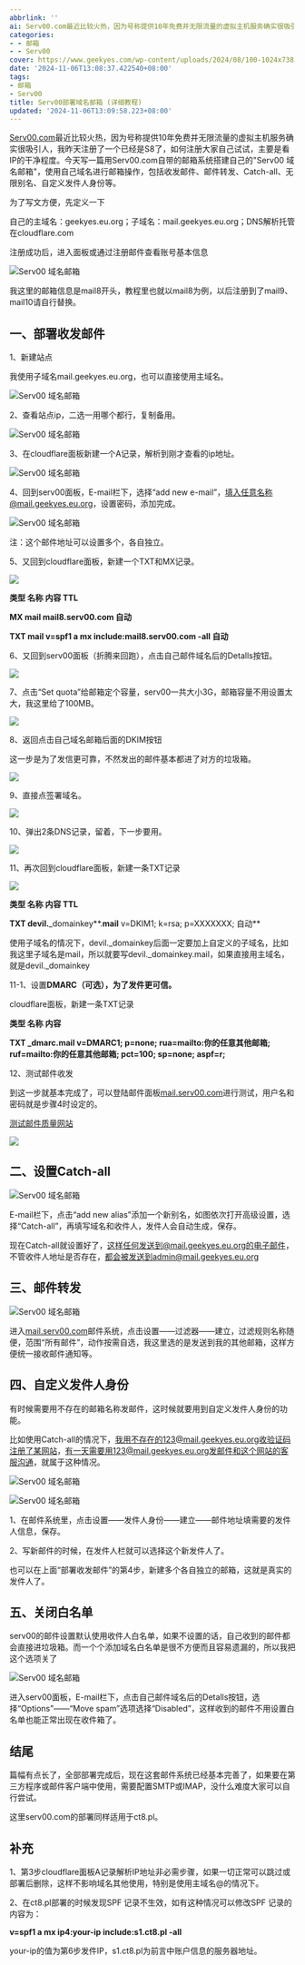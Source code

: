 ```yaml
---
abbrlink: ''
ai: Serv00.com最近比较火热，因为号称提供10年免费并无限流量的虚拟主机服务确实很吸引...
categories:
- - 邮箱
- - Serv00
cover: https://www.geekyes.com/wp-content/uploads/2024/08/100-1024x738.png
date: '2024-11-06T13:08:37.422540+08:00'
tags:
- 邮箱
- Serv00
title: Serv00部署域名邮箱 (详细教程)
updated: '2024-11-06T13:09:58.223+08:00'
---
```

[Serv00.com](https://www.serv00.com/)最近比较火热，因为号称提供10年免费并无限流量的虚拟主机服务确实很吸引人，我昨天注册了一个已经是S8了，如何注册大家自己试试，主要是看IP的干净程度。今天写一篇用Serv00.com自带的邮箱系统搭建自己的"Serv00 域名邮箱"，使用自己域名进行邮箱操作，包括收发邮件、邮件转发、Catch-all、无限别名、自定义发件人身份等。

为了写文方便，先定义一下

自己的主域名：geekyes.eu.org；子域名：mail.geekyes.eu.org；DNS解析托管在cloudflare.com

注册成功后，进入面板或通过注册邮件查看账号基本信息

![Serv00 域名邮箱](https://www.geekyes.com/wp-content/uploads/2024/08/0-1024x1008.png)

我这里的邮箱信息是mail8开头，教程里也就以mail8为例，以后注册到了mail9、mail10请自行替换。

## 一、部署收发邮件

1、新建站点

我使用子域名mail.geekyes.eu.org，也可以直接使用主域名。

![Serv00 域名邮箱](https://www.geekyes.com/wp-content/uploads/2024/08/1-1024x270.png)

2、查看站点ip，二选一用哪个都行，复制备用。

![Serv00 域名邮箱](https://www.geekyes.com/wp-content/uploads/2024/08/2-1024x478.png)

3、在cloudflare面板新建一个A记录，解析到刚才查看的ip地址。

![Serv00 域名邮箱](https://www.geekyes.com/wp-content/uploads/2024/08/3-1024x659.png)

4、回到serv00面板，E-mail栏下，选择“add new e-mail”，填入任意名称@mail.geekyes.eu.org，设置密码，添加完成。

![Serv00 域名邮箱](https://www.geekyes.com/wp-content/uploads/2024/08/4-1024x340.png)

注：这个邮件地址可以设置多个，各自独立。

5、又回到cloudflare面板，新建一个TXT和MX记录。

![](https://www.geekyes.com/wp-content/uploads/2024/08/5-1024x332.png)

**类型    名称    内容                                            TTL**

**MX    mail    mail8.**serv00**.**com**                             自动**

**TXT    mail    v=spf1 a mx include:mail8.**serv00**.**com** -all    自动**

6、又回到serv00面板（折腾来回跑），点击自己邮件域名后的Detalls按钮。

![](https://www.geekyes.com/wp-content/uploads/2024/08/5-0-1-1024x255.png)

7、点击“Set quota”给邮箱定个容量，serv00一共大小3G，邮箱容量不用设置太大，我这里给了100MB。

![](https://www.geekyes.com/wp-content/uploads/2024/08/6-1024x354.png)

8、返回点击自己域名邮箱后面的DKIM按钮

这一步是为了发信更可靠，不然发出的邮件基本都进了对方的垃圾箱。

![](https://www.geekyes.com/wp-content/uploads/2024/08/7-1024x274.png)

9、直接点签署域名。

![](https://www.geekyes.com/wp-content/uploads/2024/08/8-1024x308.png)

10、弹出2条DNS记录，留着，下一步要用。

![](https://www.geekyes.com/wp-content/uploads/2024/08/9-1024x254.png)

11、再次回到cloudflare面板，新建一条TXT记录

![](https://www.geekyes.com/wp-content/uploads/2024/08/10-1024x245.png)

**类型    名称                     内容                            TTL**

**TXT    devil.**\_domainkey**.**mail**    v=DKIM1; k=rsa; p=XXXXXXX;    自动**

使用子域名的情况下，devil.\_domainkey后面一定要加上自定义的子域名，比如我这里子域名是mail，所以就要写devil.\_domainkey.mail，如果直接用主域名，就是devil.\_domainkey

11-1、设置**DMARC（可选），为了发件更可信。**

cloudflare面板，新建一条TXT记录

**类型  名称          内容**

**TXT  \_dmarc.**mail**   v=DMARC1; p=none; rua=mailto:你的任意其他邮箱; ruf=mailto:你的任意其他邮箱; pct=**100**; sp=none; aspf=r;**

12、测试邮件收发

到这一步就基本完成了，可以登陆邮件面板[mail.serv00.com](https://mail.serv00.com/)进行测试，用户名和密码就是步骤4时设定的。

[测试邮件质量网站](https://www.mail-tester.com/)

![](https://www.geekyes.com/wp-content/uploads/2024/08/100-1024x738.png)

## 二、设置Catch-all

![Serv00 域名邮箱](https://www.geekyes.com/wp-content/uploads/2024/08/11-1024x707.png)

E-mail栏下，点击“add new alias”添加一个新别名，如图依次打开高级设置，选择“Catch-all”，再填写域名和收件人，发件人会自动生成，保存。

现在Catch-all就设置好了，这样任何发送到@mail.geekyes.eu.org的电子邮件，不管收件人地址是否存在，都会被发送到admin@mail.geekyes.eu.org

## 三、邮件转发

![Serv00 域名邮箱](https://www.geekyes.com/wp-content/uploads/2024/08/12-1024x301.png)

进入[mail.serv00.com](https://mail.serv00.com/)邮件系统，点击设置——过滤器——建立，过滤规则名称随便，范围“所有邮件”，动作按需自选，我这里选的是发送到我的其他邮箱，这样方便统一接收邮件通知等。

## 四、自定义发件人身份

有时候需要用不存在的邮箱名称发邮件，这时候就要用到自定义发件人身份的功能。

比如使用Catch-all的情况下，我用不存在的123@mail.geekyes.eu.org收验证码注册了某网站，有一天需要用123@mail.geekyes.eu.org发邮件和这个网站的客服沟通，就属于这种情况。

![Serv00 域名邮箱](https://www.geekyes.com/wp-content/uploads/2024/08/14-1024x400.png)

![Serv00 域名邮箱](https://www.geekyes.com/wp-content/uploads/2024/08/15-1024x321.png)

1、在邮件系统里，点击设置——发件人身份——建立——邮件地址填需要的发件人信息，保存。

2、写新邮件的时候，在发件人栏就可以选择这个新发件人了。

也可以在上面“部署收发邮件”的第4步，新建多个各自独立的邮箱，这就是真实的发件人了。

## 五、关闭白名单

serv00的邮件设置默认使用收件人白名单，如果不设置的话，自己收到的邮件都会直接进垃圾箱。而一个个添加域名白名单是很不方便而且容易遗漏的，所以我把这个选项关了

![Serv00 域名邮箱](https://www.geekyes.com/wp-content/uploads/2024/08/13-1024x584.png)

进入serv00面板，E-mail栏下，点击自己邮件域名后的Detalls按钮，选择“Options”——“Move spam”选项选择“Disabled”，这样收到的邮件不用设置白名单也能正常出现在收件箱了。

## 结尾

篇幅有点长了，全部部署完成后，现在这套邮件系统已经基本完善了，如果要在第三方程序或邮件客户端中使用，需要配置SMTP或IMAP，没什么难度大家可以自行尝试。

这里serv00.com的部署同样适用于ct8.pl。

## 补充

1、第3步cloudflare面板A记录解析IP地址非必需步骤，如果一切正常可以跳过或部署后删除，这样不影响域名其他使用，特别是使用主域名@的情况下。

2、在ct8.pl部署的时候发现SPF 记录不生效，如有这种情况可以修改SPF 记录的内容为：

**v=spf1 a mx ip4:your-ip include:s1.**ct8**.**pl** -all**

your-ip的值为第6步发件IP，s1.ct8.pl为前言中账户信息的服务器地址。
